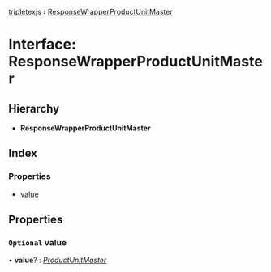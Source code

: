 [tripletexjs](../README.md) › [ResponseWrapperProductUnitMaster](responsewrapperproductunitmaster.md)

# Interface: ResponseWrapperProductUnitMaster

## Hierarchy

* **ResponseWrapperProductUnitMaster**

## Index

### Properties

* [value](responsewrapperproductunitmaster.md#optional-value)

## Properties

### `Optional` value

• **value**? : *[ProductUnitMaster](productunitmaster.md)*
